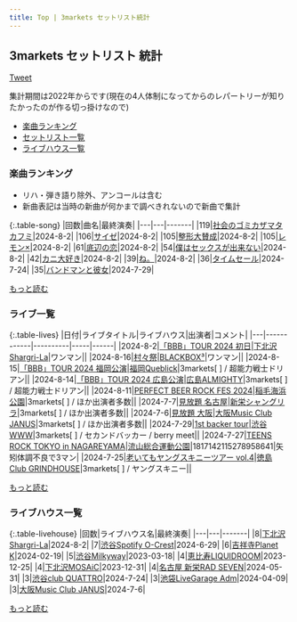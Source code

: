 ```yaml
---
title: Top | 3markets セットリスト統計
---
```

## 3markets セットリスト 統計

 <a href="https://twitter.com/share?ref_src=twsrc%5Etfw" data-text="3markets[ ]セットリスト統計" class="twitter-share-button" data-via="3markets" data-hashtags="3markets" data-related="3markets" data-show-count="false">Tweet</a>

集計期間は2022年からです(現在の4人体制になってからのレパートリーが知りたかったのが作る切っ掛けなので)

* [楽曲ランキング](#楽曲ランキング)
* [セットリスト一覧](#セットリスト一覧)
* [ライブハウス一覧](#ライブハウス一覧)

### 楽曲ランキング


* リハ・弾き語り除外、アンコールは含む
* 新曲表記は当時の新曲が何かまで調べきれないので新曲で集計

{:.table-song}
|回数|曲名|最終演奏|
|---|---|-------|
|119|[社会のゴミカザマタカフミ](song002.html)|2024-8-2|
|106|[サイゼ](song004.html)|2024-8-2|
|105|[整形大賛成](song005.html)|2024-8-2|
|105|[レモン×](song003.html)|2024-8-2|
|61|[底辺の恋](song008.html)|2024-8-2|
|54|[僕はセックスが出来ない](song006.html)|2024-8-2|
|42|[カニ大好き](song079.html)|2024-8-2|
|39|[ね。](song076.html)|2024-8-2|
|36|[タイムセール](song007.html)|2024-7-24|
|35|[バンドマンと彼女](song009.html)|2024-7-29|


[もっと読む](songs.html)

### ライブ一覧

{:.table-lives}
|日付|ライブタイトル|ライブハウス|出演者|コメント|
|---|------------|----------|-----|------|
|<span class="nowrap">2024-8-2</span>|[「BBB」TOUR 2024	初日](live136.html)|[下北沢Shargri-La](livehouse012.html)|ワンマン||
|<span class="nowrap">2024-8-16</span>|[村々祭](live140.html)|[BLACKBOX³](livehouse089.html)|ワンマン||
|<span class="nowrap">2024-8-15</span>|[「BBB」TOUR 2024 福岡公演](live139.html)|[福岡Queblick](livehouse054.html)|3markets[ ] / 超能力戦士ドリアン||
|<span class="nowrap">2024-8-14</span>|[「BBB」TOUR 2024 広島公演](live138.html)|[広島ALMIGHTY](livehouse088.html)|3markets[ ] / 超能力戦士ドリアン||
|<span class="nowrap">2024-8-11</span>|[PERFECT BEER ROCK FES 2024](live137.html)|[稲毛海浜公園](livehouse087.html)|3markets[ ] / ほか出演者多数||
|<span class="nowrap">2024-7-7</span>|[見放題 名古屋](live130.html)|[新栄シャングリラ](livehouse071.html)|3markets[ ] / ほか出演者多数||
|<span class="nowrap">2024-7-6</span>|[見放題 大阪](live129.html)|[大阪Music Club JANUS](livehouse016.html)|3markets[ ] / ほか出演者多数||
|<span class="nowrap">2024-7-29</span>|[1st backer tour](live135.html)|[渋谷WWW](livehouse036.html)|3markets[ ] / セカンドバッカー / berry meet||
|<span class="nowrap">2024-7-27</span>|[TEENS ROCK TOKYO in NAGAREYAMA](live134.html)|[流山総合運動公園](livehouse086.html)|1817142115278958641|矢矧体調不良で3マン|
|<span class="nowrap">2024-7-25</span>|[老いてもヤングスキニーツアー vol.4](live133.html)|[徳島 Club GRINDHOUSE](livehouse085.html)|3markets[ ] / ヤングスキニー||



[もっと読む](lives.html)

### ライブハウス一覧

{:.table-livehouse}
|回数|ライブハウス名|最終演奏|
|---|---|-------|
|8|[下北沢Shargri-La](livehouse012.html)|2024-8-2|
|7|[渋谷Spotify O-Crest](livehouse008.html)|2024-6-29|
|6|[吉祥寺Planet K](livehouse003.html)|2024-02-19|
|5|[渋谷Milkyway](livehouse010.html)|2023-03-18|
|4|[恵比寿LIQUIDROOM](livehouse001.html)|2023-12-25|
|4|[下北沢MOSAiC](livehouse011.html)|2023-12-31|
|4|[名古屋 新栄RAD SEVEN](livehouse023.html)|2024-05-31|
|3|[渋谷club QUATTRO](livehouse002.html)|2024-7-24|
|3|[池袋LiveGarage Adm](livehouse006.html)|2024-04-09|
|3|[大阪Music Club JANUS](livehouse016.html)|2024-7-6|


[もっと読む](livehouses.html)

<script src="https://cdnjs.cloudflare.com/ajax/libs/jquery/3.6.1/jquery.min.js" integrity="sha512-aVKKRRi/Q/YV+4mjoKBsE4x3H+BkegoM/em46NNlCqNTmUYADjBbeNefNxYV7giUp0VxICtqdrbqU7iVaeZNXA==" crossorigin="anonymous" referrerpolicy="no-referrer"></script>
<script src="https://cdnjs.cloudflare.com/ajax/libs/jquery.tablesorter/2.31.3/js/jquery.tablesorter.min.js" integrity="sha512-qzgd5cYSZcosqpzpn7zF2ZId8f/8CHmFKZ8j7mU4OUXTNRd5g+ZHBPsgKEwoqxCtdQvExE5LprwwPAgoicguNg==" crossorigin="anonymous" referrerpolicy="no-referrer"></script>
<link rel="stylesheet" href="https://cdnjs.cloudflare.com/ajax/libs/jquery.tablesorter/2.31.3/css/theme.default.min.css" integrity="sha512-wghhOJkjQX0Lh3NSWvNKeZ0ZpNn+SPVXX1Qyc9OCaogADktxrBiBdKGDoqVUOyhStvMBmJQ8ZdMHiR3wuEq8+w==" crossorigin="anonymous" referrerpolicy="no-referrer" />
<script>
$(function() {
    $(".table-song").tablesorter();
    $(".table-livehouse").tablesorter({sortList:[[0, 1]]});
});
</script>

<script async src="https://platform.twitter.com/widgets.js" charset="utf-8"></script>